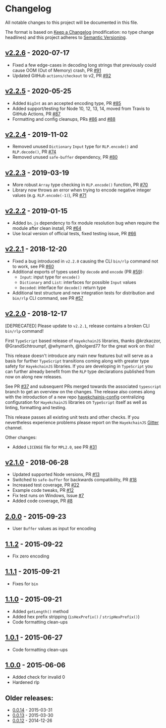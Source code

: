 # Changelog

All notable changes to this project will be documented in this file.

The format is based on [Keep a Changelog](http://keepachangelog.com/en/1.0.0/)
(modification: no type change headlines) and this project adheres to
[Semantic Versioning](http://semver.org/spec/v2.0.0.html).

## [v2.2.6] - 2020-07-17

- Fixed a few edge-cases in decoding long strings that previously could cause
  OOM (Out of Memory) crash,
  PR [#91](https://github.com/hayekchainjs/rlp/pull/91)
- Updated GitHub `actions/checkout` to v2,
  PR [#92](https://github.com/hayekchainjs/rlp/pull/92)

[v2.2.6]: https://github.com/hayekchainjs/rlp/compare/2.2.5...v2.2.6

## [v2.2.5] - 2020-05-25

- Added `BigInt` as an accepted encoding type,
  PR [#85](https://github.com/hayekchainjs/rlp/pull/85)
- Added support/testing for Node 10, 12, 13, 14, moved from Travis to GitHub Actions,
  PR [#87](https://github.com/hayekchainjs/rlp/pull/87)
- Formatting and config cleanups,
  PRs [#86](https://github.com/hayekchainjs/rlp/pull/86) and
  [#88](https://github.com/hayekchainjs/rlp/pull/88)

[v2.2.5]: https://github.com/hayekchainjs/rlp/compare/2.2.4...v2.2.5

## [v2.2.4] - 2019-11-02

- Removed unused `Dictionary` `Input` type for `RLP.encode()` and `RLP.decode()`,
  PR [#74](https://github.com/hayekchainjs/rlp/pull/74)
- Removed unused `safe-buffer` dependency,
  PR [#80](https://github.com/hayekchainjs/rlp/pull/80)

[v2.2.4]: https://github.com/hayekchainjs/rlp/compare/2.2.3...v2.2.4

## [v2.2.3] - 2019-03-19

- More robust `Array` type checking in `RLP.encode()` function,
  PR [#70](https://github.com/hayekchainjs/rlp/pull/70)
- Library now throws an error when trying to encode negative integer
  values (e.g. `RLP.encode(-1)`),
  PR [#71](https://github.com/hayekchainjs/rlp/pull/70)

[v2.2.3]: https://github.com/hayekchainjs/rlp/compare/2.2.2...v2.2.3

## [v2.2.2] - 2019-01-15

- Added `bn.js` dependency to fix module resolution bug when require the module after
  clean install, PR [#64](https://github.com/hayekchainjs/rlp/pull/64)
- Use local version of official tests, fixed testing issue, PR [#66](https://github.com/hayekchainjs/rlp/pull/66)

[v2.2.2]: https://github.com/hayekchainjs/rlp/compare/2.2.1...v2.2.2

## [v2.2.1] - 2018-12-20

- Fixed a bug introduced in `v2.2.0` causing the CLI `bin/rlp` command not to
  work, see PR [#60](https://github.com/hayekchainjs/rlp/pull/60)
- Additional exports of types used by `decode` and `encode`
  (PR [#59](https://github.com/hayekchainjs/rlp/pull/59)):
  - `Input`: input type for `encode()`
  - `Dictionary` and `List`: interfaces for possible `Input` values
  - `Decoded`: interface for `decode()` return type
- Additional test structure and new integration tests for distribution and
  `bin/rlp` CLI command, see PR [#57](https://github.com/hayekchainjs/rlp/pull/57)

[v2.2.1]: https://github.com/hayekchainjs/rlp/compare/2.2.0...v2.2.1

## [v2.2.0] - 2018-12-17

[DEPRECATED] Please update to `v2.2.1`, release contains a broken CLI `bin/rlp`
command!

First `TypeScript` based release of `HayekchainJS` libraries, thanks @krzkaczor,
@GrandSchtroumpf, @whymarrh, @holgerd77 for the great work on this!

This release doesn't introduce any main new features but will serve as a basis
for further `TypeScript` transitions coming along with greater type safety
for `HayekchainJS` libraries. If you are developing in `TypeScript` you can
further already benefit from the `RLP` type declarations published from now on
along new releases.

See PR [#37](https://github.com/hayekchainjs/rlp/pull/37) and subsequent PRs merged
towards the associated `typescript` branch to get an overview on the changes.
The release also comes along with the introduction of a new repo
[hayekchainjs-config](https://github.com/hayekchainjs/hayekchainjs-config) centralizing
configuration for `HayekchainJS` libraries on `TypeScript` itself as well as
linting, formatting and testing.

This release passes all existing unit tests and other checks. If you nevertheless
experience problems please report on the `HayekchainJS`
[Gitter](https://gitter.im/hayekchain/hayekchainjs) channel.

Other changes:

- Added `LICENSE` file for `MPL2.0`, see PR [#31](https://github.com/hayekchainjs/rlp/pull/31)

[v2.2.0]: https://github.com/hayekchainjs/rlp/compare/2.1.0...v2.2.0

## [v2.1.0] - 2018-06-28

- Updated supported Node versions, PR [#13](https://github.com/hayekchainjs/rlp/pull/13)
- Switched to `safe-buffer` for backwards compatibility, PR [#18](https://github.com/hayekchainjs/rlp/pull/18)
- Increased test coverage, PR [#22](https://github.com/hayekchainjs/rlp/pull/22)
- Example code tweaks, PR [#12](https://github.com/hayekchainjs/rlp/pull/12)
- Fix test runs on Windows, Issue [#7](https://github.com/hayekchainjs/rlp/issues/7)
- Added code coverage, PR [#8](https://github.com/hayekchainjs/rlp/pull/8)

[v2.1.0]: https://github.com/hayekchainjs/rlp/compare/2.0.0...v2.1.0

## [2.0.0] - 2015-09-23

- User `Buffer` values as input for encoding

[2.0.0]: https://github.com/hayekchainjs/rlp/compare/1.1.2...2.0.0

## [1.1.2] - 2015-09-22

- Fix zero encoding

[1.1.2]: https://github.com/hayekchainjs/rlp/compare/1.1.1...1.1.2

## [1.1.1] - 2015-09-21

- Fixes for `bin`

[1.1.1]: https://github.com/hayekchainjs/rlp/compare/1.1.0...1.1.1

## [1.1.0] - 2015-09-21

- Added `getLength()` method
- Added hex prefix stripping (`isHexPrefix()` / `stripHexPrefix()`)
- Code formatting clean-ups

[1.1.0]: https://github.com/hayekchainjs/rlp/compare/1.0.1...1.1.0

## [1.0.1] - 2015-06-27

- Code formatting clean-ups

[1.0.1]: https://github.com/hayekchainjs/rlp/compare/1.0.0...1.0.1

## [1.0.0] - 2015-06-06

- Added check for invalid 0
- Hardened rlp

[1.0.0]: https://github.com/hayekchainjs/rlp/compare/0.0.14...1.0.0

## Older releases:

- [0.0.14](https://github.com/hayekchainjs/rlp/compare/0.0.13...0.0.14) - 2015-03-31
- [0.0.13](https://github.com/hayekchainjs/rlp/compare/0.0.12...0.0.13) - 2015-03-30
- [0.0.12](https://github.com/hayekchainjs/rlp/compare/0.0.11...0.0.12) - 2014-12-26
